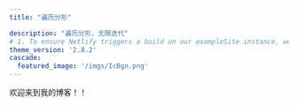 ```yaml
---
title: "遍历分形"

description: "遍历分形，无限迭代"
# 1. To ensure Netlify triggers a build on our exampleSite instance, we need to change a file in the exampleSite directory.
theme_version: '2.8.2'
cascade:
  featured_image: '/imgs/IcBgn.png'
---
```

欢迎来到我的博客！！
